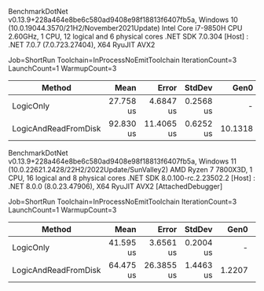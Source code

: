 BenchmarkDotNet v0.13.9+228a464e8be6c580ad9408e98f18813f6407fb5a, Windows 10 (10.0.19044.3570/21H2/November2021Update)
Intel Core i7-9850H CPU 2.60GHz, 1 CPU, 12 logical and 6 physical cores
.NET SDK 7.0.304
[Host] : .NET 7.0.7 (7.0.723.27404), X64 RyuJIT AVX2

Job=ShortRun  Toolchain=InProcessNoEmitToolchain  IterationCount=3  
LaunchCount=1  WarmupCount=3

| Method               | Mean      | Error      | StdDev    | Gen0    | Gen1   | Allocated |
|--------------------- |----------:|-----------:|----------:|--------:|-------:|----------:|
| LogicOnly            | 27.758 us |  4.6847 us | 0.2568 us |       - |      - |         - |
| LogicAndReadFromDisk | 92.830 us | 11.4065 us | 0.6252 us | 10.1318 | 1.2207 |   63736 B |



BenchmarkDotNet v0.13.9+228a464e8be6c580ad9408e98f18813f6407fb5a, Windows 11 (10.0.22621.2428/22H2/2022Update/SunValley2)
AMD Ryzen 7 7800X3D, 1 CPU, 16 logical and 8 physical cores
.NET SDK 8.0.100-rc.2.23502.2
  [Host] : .NET 8.0.0 (8.0.23.47906), X64 RyuJIT AVX2 [AttachedDebugger]

Job=ShortRun  Toolchain=InProcessNoEmitToolchain  IterationCount=3  
LaunchCount=1  WarmupCount=3  

| Method               | Mean      | Error      | StdDev    | Gen0   | Gen1   | Allocated |
|--------------------- |----------:|-----------:|----------:|-------:|-------:|----------:|
| LogicOnly            | 41.595 us |  3.6561 us | 0.2004 us |      - |      - |         - |
| LogicAndReadFromDisk | 64.475 us | 26.3855 us | 1.4463 us | 1.2207 | 0.1221 |   65480 B |